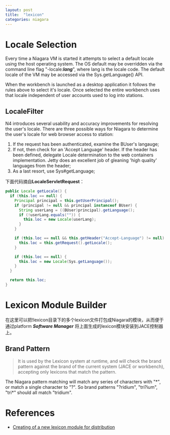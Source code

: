 ```yaml
---
layout: post
title:  "lexicon"
categories: niagara
---
```


# Locale Selection

Every time a Niagara VM is started it attempts to select a default locale using the host operating system. The OS default may be overridden via the command line flag "-locale:___lang___", where lang is the locale code. The default locale of the VM may be accessed via the Sys.getLanguage() API.

When the workbench is launched as a desktop application it follows the rules above to select it's locale. Once selected the entire workbench uses that locale independent of user accounts used to log into stations.

## LocaleFilter

N4 introduces several usability and accuracy improvements for resolving the user's locale. There are three possible ways for Niagara to determine the user's locale for web browser access to station:

1. If the request has been authenticated, examine the BUser's langauge;
2. If not, then check for an 'Accept Language' header. If the header has been defined, delegate Locale determination to the web containers implementation. Jetty does an excellent job of gleaning 'high quality' languages from the header;
3. As a last resort, use Sys#getLanguage;

下面代码摘自**LocaleServletRequest**：

```java
public Locale getLocale() {
  if (this.loc == null) {
    Principal principal = this.getUserPrincipal();
    if (principal != null && principal instanceof BUser) {
      String userLang = ((BUser)principal).getLanguage();
      if (!userLang.equals("")) {
        this.loc = new Locale(userLang);
      }
    }

    if (this.loc == null && this.getHeader("Accept-Language") != null) {
      this.loc = this.getRequest().getLocale();
    }

    if (this.loc == null) {
      this.loc = new Locale(Sys.getLanguage());
    }
  }

  return this.loc;
}
```

# Lexicon Module Builder

在这里可以把!lexicon目录下的多个lexicon文件打包成Niagara的模块，从而便于通过platform ___Software Manager___ 将上面生成的lexicon模块安装到JACE控制器上。

## Brand Pattern

>It is used by the Lexicon system at runtime, and will check the brand pattern against the brand of the current system (JACE or workbench), accepting only lexicons that match the pattern.

The Niagara pattern matching will match any series of characters with "\*", or match a single character to "?". So brand patterns "?ridium", "tri?ium", "tri\*" should all match "tridium".

# References

- [Creating of a new lexicon module for distribution][bajadoc]

[bajadoc]: local:|module://docLexicon/doc/ID-1086-000001f5.html#ID-1086-000001f5